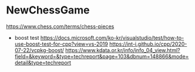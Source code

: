NewChessGame
========================================

https://www.chess.com/terms/chess-pieces


- boost test 
https://docs.microsoft.com/ko-kr/visualstudio/test/how-to-use-boost-test-for-cpp?view=vs-2019
https://int-i.github.io/cpp/2020-07-22/vcpkg-boost/
https://www.kdata.or.kr/info/info_04_view.html?field=&keyword=&type=techreport&page=103&dbnum=148866&mode=detail&type=techreport

